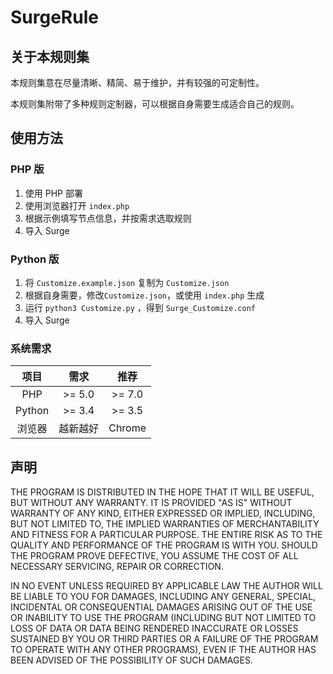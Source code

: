 # SurgeRule

## 关于本规则集

本规则集意在尽量清晰、精简、易于维护，并有较强的可定制性。

本规则集附带了多种规则定制器，可以根据自身需要生成适合自己的规则。

## 使用方法

### PHP 版

1. 使用 PHP 部署
1. 使用浏览器打开 `index.php`
1. 根据示例填写节点信息，并按需求选取规则
1. 导入 Surge

### Python 版

1. 将 `Customize.example.json` 复制为 `Customize.json`
1. 根据自身需要，修改`Customize.json`，或使用 `index.php` 生成
1. 运行 `python3 Customize.py` ，得到 `Surge_Customize.conf`
1. 导入 Surge

### 系统需求

| 项目 | 需求 | 推荐 |
| :---: | :---: | :---: |
| PHP | >= 5.0 | >= 7.0 |
| Python | >= 3.4 | >= 3.5 |
| 浏览器 | 越新越好 | Chrome |

## 声明

THE PROGRAM IS DISTRIBUTED IN THE HOPE THAT IT WILL BE USEFUL, BUT WITHOUT ANY WARRANTY. IT IS PROVIDED "AS IS" WITHOUT WARRANTY OF ANY KIND, EITHER EXPRESSED OR IMPLIED, INCLUDING, BUT NOT LIMITED TO, THE IMPLIED WARRANTIES OF MERCHANTABILITY AND FITNESS FOR A PARTICULAR PURPOSE. THE ENTIRE RISK AS TO THE QUALITY AND PERFORMANCE OF THE PROGRAM IS WITH YOU. SHOULD THE PROGRAM PROVE DEFECTIVE, YOU ASSUME THE COST OF ALL NECESSARY SERVICING, REPAIR OR CORRECTION.

IN NO EVENT UNLESS REQUIRED BY APPLICABLE LAW THE AUTHOR WILL BE LIABLE TO YOU FOR DAMAGES, INCLUDING ANY GENERAL, SPECIAL, INCIDENTAL OR CONSEQUENTIAL DAMAGES ARISING OUT OF THE USE OR INABILITY TO USE THE PROGRAM (INCLUDING BUT NOT LIMITED TO LOSS OF DATA OR DATA BEING RENDERED INACCURATE OR LOSSES SUSTAINED BY YOU OR THIRD PARTIES OR A FAILURE OF THE PROGRAM TO OPERATE WITH ANY OTHER PROGRAMS), EVEN IF THE AUTHOR HAS BEEN ADVISED OF THE POSSIBILITY OF SUCH DAMAGES.
